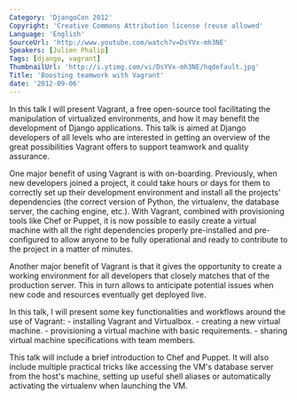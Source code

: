 ```yaml
---
Category: 'DjangoCon 2012'
Copyright: 'Creative Commons Attribution license (reuse allowed'
Language: 'English'
SourceUrl: 'http://www.youtube.com/watch?v=DsYVx-mh3NE'
Speakers: [Julien Phalip]
Tags: [django, vagrant]
ThumbnailUrl: 'http://i.ytimg.com/vi/DsYVx-mh3NE/hqdefault.jpg'
Title: 'Boosting teamwork with Vagrant'
date: '2012-09-06'
---
```

In this talk I will present Vagrant, a free open-source tool facilitating the
manipulation of virtualized environments, and how it may benefit the
development of Django applications. This talk is aimed at Django developers of
all levels who are interested in getting an overview of the great
possibilities Vagrant offers to support teamwork and quality assurance.

One major benefit of using Vagrant is with on-boarding. Previously, when new
developers joined a project, it could take hours or days for them to correctly
set up their development environment and install all the projects'
dependencies (the correct version of Python, the virtualenv, the database
server, the caching engine, etc.). With Vagrant, combined with provisioning
tools like Chef or Puppet, it is now possible to easily create a virtual
machine with all the right dependencies properly pre-installed and pre-
configured to allow anyone to be fully operational and ready to contribute to
the project in a matter of minutes.

Another major benefit of Vagrant is that it gives the opportunity to create a
working environment for all developers that closely matches that of the
production server. This in turn allows to anticipate potential issues when new
code and resources eventually get deployed live.

In this talk, I will present some key functionalities and workflows around the
use of Vagrant: - installing Vagrant and Virtualbox. - creating a new virtual
machine. - provisioning a virtual machine with basic requirements. - sharing
virtual machine specifications with team members.

This talk will include a brief introduction to Chef and Puppet. It will also
include multiple practical tricks like accessing the VM's database server from
the host's machine, setting up useful shell aliases or automatically
activating the virtualenv when launching the VM.

